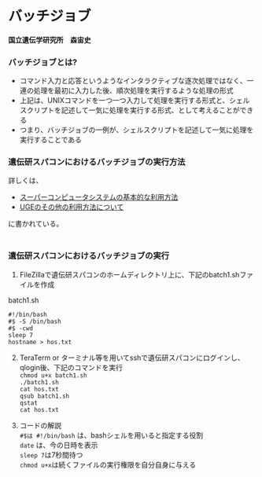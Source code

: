 # バッチジョブ
#### 国立遺伝学研究所　森宙史

### バッチジョブとは?

- コマンド入力と応答というようなインタラクティブな逐次処理ではなく、一連の処理を最初に入力した後、順次処理を実行するような処理の形式  
- 上記は、UNIXコマンドを一つ一つ入力して処理を実行する形式と、シェルスクリプトを記述して一気に処理を実行する形式、として考えることができる    
- つまり、バッチジョブの一例が、シェルスクリプトを記述して一気に処理を実行することである  　 
　  
### 遺伝研スパコンにおけるバッチジョブの実行方法

詳しくは、  
- [スーパーコンピュータシステムの基本的な利用方法](https://sc2.ddbj.nig.ac.jp/index.php/ja-howtouse)  
- [UGEのその他の利用方法について](https://sc2.ddbj.nig.ac.jp/index.php/ja-uge-additional)  

に書かれている。  
　  
### 遺伝研スパコンにおけるバッチジョブの実行

1. FileZillaで遺伝研スパコンのホームディレクトリ上に、下記のbatch1.shファイルを作成

batch1.sh
```
#!/bin/bash
#$ -S /bin/bash
#$ -cwd
sleep 7
hostname > hos.txt
```

2. TeraTerm or ターミナル等を用いてsshで遺伝研スパコンにログインし、qlogin後、下記のコマンドを実行  
`chmod u+x batch1.sh`  
`./batch1.sh`  
`cat hos.txt`  
`qsub batch1.sh`  
`qstat`  
`cat hos.txt`  

3. コードの解説  
`#$は
#!/bin/bash` は、bashシェルを用いると指定する役割  
`date` は、今の日時を表示  
`sleep 7`は7秒間待つ  
`chmod u+x`は続くファイルの実行権限を自分自身に与える  

